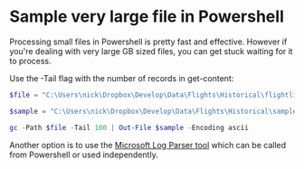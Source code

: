 # Sample very large file in Powershell	

Processing small files in Powershell is pretty fast and effective.  However if you're dealing with very large GB sized files, you can get stuck waiting for it to process. 

Use the -Tail flag with the number of records in get-content:

```powershell
$file = "C:\Users\nick\Dropbox\Develop\Data\Flights\Historical\flightlist_20200101_20200131.csv"

$sample = "C:\Users\nick\Dropbox\Develop\Data\Flights\Historical\sample.csv"

gc -Path $file -Tail 100 | Out-File $sample -Encoding ascii

```

Another option is to use the [Microsoft Log Parser tool](https://www.microsoft.com/en-us/download/confirmation.aspx?id=24659) which can be called from Powershell or used independently.


